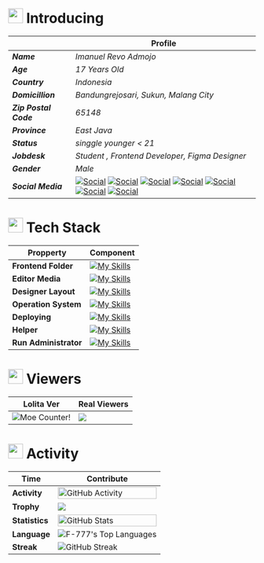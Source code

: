 # <img src="https://media.giphy.com/media/v1.Y2lkPTc5MGI3NjExcTZxdWh6ZXg5Y2E4M2JiNmRiNGQ2NmU4MmRkNzg4YzBkYjM5NGJhYSZlcD12MV9pbnRlcm5hbF9naWZzX2dpZklkJmN0PWc/jTNG3RF6EwbkpD4LZx/giphy.gif" width="30"> Introducing 

|       |  Profile  | 
|-------|-------------| 
| ***Name*** | *Imanuel Revo Admojo* |
| ***Age*** | *17 Years Old* |
| ***Country*** | *Indonesia* | 
| ***Domicillion*** | *Bandungrejosari, Sukun, Malang City* |
| ***Zip Postal Code*** | *65148* |
| ***Province*** | *East Java* | 
| ***Status*** | *singgle younger < 21*  | 
| ***Jobdesk*** | *Student , Frontend Developer, Figma Designer* | 
| ***Gender*** | *Male* | 
| ***Social Media*** | [![Social](https://skillicons.dev/icons?i=instagram&theme=dark)](https://www.instagram.com/revoadmojo29/) [![Social](https://skillicons.dev/icons?i=discord&theme=dark)](https://skillicons.dev) [![Social](https://skillicons.dev/icons?i=twitter&theme=dark)](https://skillicons.dev) [![Social](https://skillicons.dev/icons?i=github&theme=dark)](https://github.com/F-777/) [![Social](https://skillicons.dev/icons?i=notion&theme=dark)](https://skillicons.dev) [![Social](https://skillicons.dev/icons?i=gmail&theme=dark)](https://skillicons.dev) [![Social](https://skillicons.dev/icons?i=linkedin&theme=dark)](https://www.linkedin.com/in/imanuel-revo-admojo-ba2865310/) | 

# <img src="https://media.giphy.com/media/WFZvB7VIXBgiz3oDXE/giphy.gif" width="30"> Tech Stack 


| Propperty               |   Component                                                                                                        |
|-------------------------|--------------------------------------------------------------------------------------------------------------------|
| **Frontend Folder**               | [![My Skills](https://skillicons.dev/icons?i=html,css,js,ts,react,sass,vite&theme=dark)](https://skillicons.dev)   | 
| **Editor Media**           | [![My Skills](https://skillicons.dev/icons?i=vscode,webflow,wordpress&theme=dark)](https://skillicons.dev)                |
| **Designer Layout**              | [![My Skills](https://skillicons.dev/icons?i=figma,svg&theme=dark)](https://skillicons.dev)                        |
| **Operation System**    | [![My Skills](https://skillicons.dev/icons?i=windows,apple&theme=dark)](https://skillicons.dev)                    |
| **Deploying**           | [![My Skills](https://skillicons.dev/icons?i=vercel&theme=dark)](https://skillicons.dev)                           |
| **Helper**              | [![My Skills](https://skillicons.dev/icons?i=stackoverflow,tensorflow,postman&theme=dark)](https://skillicons.dev) |
| **Run Administrator**   | [![My Skills](https://skillicons.dev/icons?i=git,powershell,npm,nodejs&theme=dark)](https://skillicons.dev)        |


# <img src="https://media.giphy.com/media/v1.Y2lkPTc5MGI3NjExMzYzNDU4NmI2OWQ5ZDNkNzY0ZGY5ZGJiYTZkNzM2MDQ5ZmQyYjE0YiZlcD12MV9pbnRlcm5hbF9naWZzX2dpZklkJmN0PWc/cUAGuLiEcTBwRfkAQq/giphy.gif" width="30"> Viewers 
| Lolita Ver | Real Viewers | 
|--------|--------------|
| <img alt="Moe Counter!" src="https://count.getloli.com/@F-777.github?name=F-777.github&theme=booru-lewd&padding=7&offset=0&align=top&scale=1&pixelated=1&darkmode=auto"/> | <img src="https://profile-counter.glitch.me/F-777/count.svg" /> | 

# <img src="https://media.giphy.com/media/iY8CRBdQXODJSCERIr/giphy.gif" width="30"> Activity 

| Time | Contribute |
|------|------------| 
| **Activity** | <img width="100%" src="https://github-readme-activity-graph.vercel.app/graph?username=F-777&bg_color=009cc3&color=fff&line=fff&point=fff&area=true&area_color=fff&hide_border=true" alt="GitHub Activity"/> |
| **Trophy** | <img src="https://github-profile-trophy.vercel.app/?username=f-777&theme=discord&row=2&no-bg=true&column=10&margin-w=15&margin-h=15" /> |
| **Statistics**| <img src="https://github-readme-stats-sigma-five.vercel.app/api?username=f-777&show_icons=true&theme=react&hide_border=true" width="100%" alt="GitHub Stats" />  |
| **Language** | ![F-777's Top Languages](https://github-readme-stats.vercel.app/api/top-langs/?username=F-777&theme=react&show_icons=true&hide_border=true&layout=compact) | 
| **Streak** | <img src="https://github-readme-streak-stats.herokuapp.com/?user=f-777&theme=react&hide_border=true" alt="GitHub Streak"/> |


